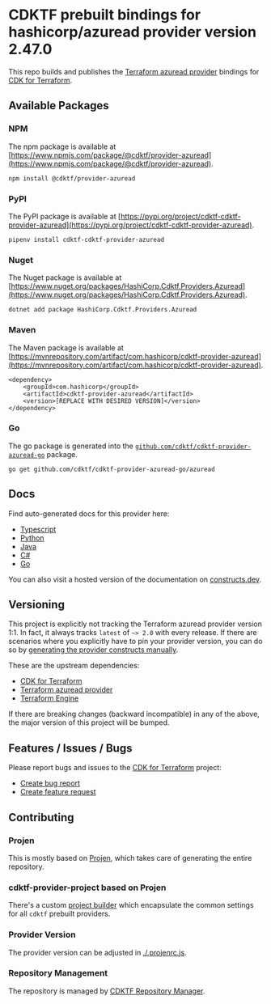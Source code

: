 
# CDKTF prebuilt bindings for hashicorp/azuread provider version 2.47.0

This repo builds and publishes the [Terraform azuread provider](https://registry.terraform.io/providers/hashicorp/azuread/2.47.0/docs) bindings for [CDK for Terraform](https://cdk.tf).

## Available Packages

### NPM

The npm package is available at [https://www.npmjs.com/package/@cdktf/provider-azuread](https://www.npmjs.com/package/@cdktf/provider-azuread).

`npm install @cdktf/provider-azuread`

### PyPI

The PyPI package is available at [https://pypi.org/project/cdktf-cdktf-provider-azuread](https://pypi.org/project/cdktf-cdktf-provider-azuread).

`pipenv install cdktf-cdktf-provider-azuread`

### Nuget

The Nuget package is available at [https://www.nuget.org/packages/HashiCorp.Cdktf.Providers.Azuread](https://www.nuget.org/packages/HashiCorp.Cdktf.Providers.Azuread).

`dotnet add package HashiCorp.Cdktf.Providers.Azuread`

### Maven

The Maven package is available at [https://mvnrepository.com/artifact/com.hashicorp/cdktf-provider-azuread](https://mvnrepository.com/artifact/com.hashicorp/cdktf-provider-azuread).

```
<dependency>
    <groupId>com.hashicorp</groupId>
    <artifactId>cdktf-provider-azuread</artifactId>
    <version>[REPLACE WITH DESIRED VERSION]</version>
</dependency>
```

### Go

The go package is generated into the [`github.com/cdktf/cdktf-provider-azuread-go`](https://github.com/cdktf/cdktf-provider-azuread-go) package.

`go get github.com/cdktf/cdktf-provider-azuread-go/azuread`

## Docs

Find auto-generated docs for this provider here: 

- [Typescript](./docs/API.typescript.md)
- [Python](./docs/API.python.md)
- [Java](./docs/API.java.md)
- [C#](./docs/API.csharp.md)
- [Go](./docs/API.go.md)

You can also visit a hosted version of the documentation on [constructs.dev](https://constructs.dev/packages/@cdktf/provider-azuread).

## Versioning

This project is explicitly not tracking the Terraform azuread provider version 1:1. In fact, it always tracks `latest` of `~> 2.0` with every release. If there are scenarios where you explicitly have to pin your provider version, you can do so by [generating the provider constructs manually](https://cdk.tf/imports).

These are the upstream dependencies:

- [CDK for Terraform](https://cdk.tf)
- [Terraform azuread provider](https://registry.terraform.io/providers/hashicorp/azuread/2.47.0)
- [Terraform Engine](https://terraform.io)

If there are breaking changes (backward incompatible) in any of the above, the major version of this project will be bumped.

## Features / Issues / Bugs

Please report bugs and issues to the [CDK for Terraform](https://cdk.tf) project:

- [Create bug report](https://cdk.tf/bug)
- [Create feature request](https://cdk.tf/feature)

## Contributing

### Projen

This is mostly based on [Projen](https://github.com/projen/projen), which takes care of generating the entire repository.

### cdktf-provider-project based on Projen

There's a custom [project builder](https://github.com/cdktf/cdktf-provider-project) which encapsulate the common settings for all `cdktf` prebuilt providers.

### Provider Version

The provider version can be adjusted in [./.projenrc.js](./.projenrc.js).

### Repository Management

The repository is managed by [CDKTF Repository Manager](https://github.com/cdktf/cdktf-repository-manager/).

